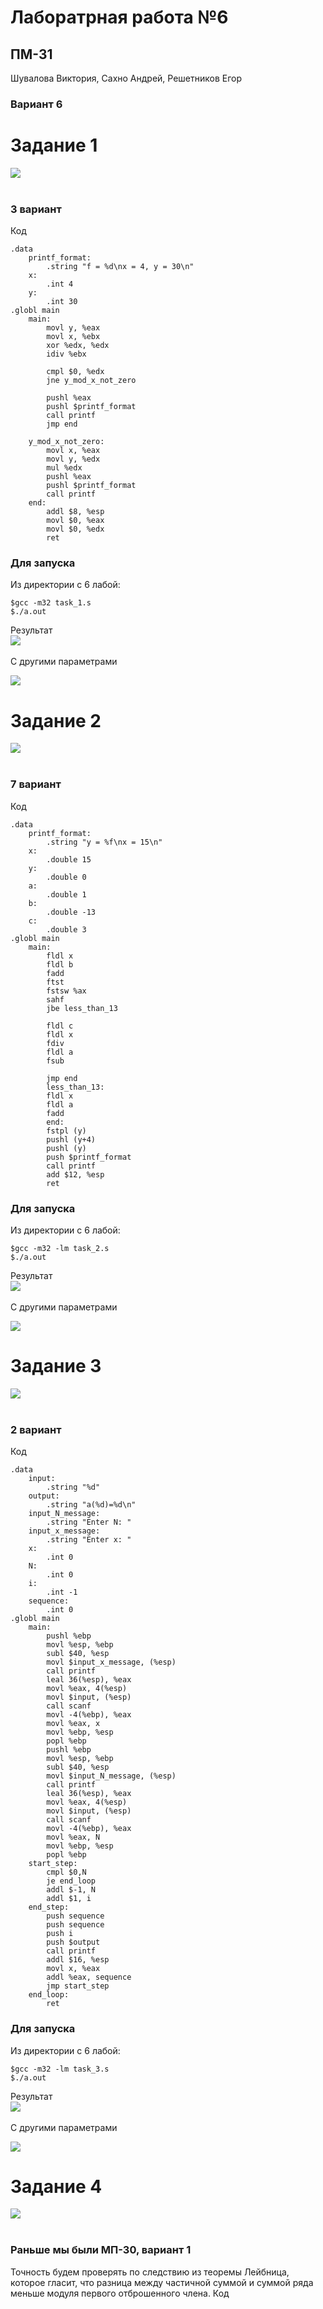 # Лаборатрная работа №6
## ПМ-31
Шувалова Виктория, Сахно Андрей, Решетников Егор
### Вариант 6

# Задание 1
![](Sreenshots/task_1_1.png)\
&nbsp;
### 3 вариант

Код
```
.data
    printf_format:
        .string "f = %d\nx = 4, y = 30\n"
    x:
        .int 4
    y:
        .int 30
.globl main
    main:
        movl y, %eax
        movl x, %ebx
        xor %edx, %edx
        idiv %ebx

        cmpl $0, %edx
        jne y_mod_x_not_zero
        
        pushl %eax
        pushl $printf_format
        call printf
        jmp end

    y_mod_x_not_zero:
        movl x, %eax
        movl y, %edx
        mul %edx
        pushl %eax
        pushl $printf_format
        call printf
    end:
        addl $8, %esp
        movl $0, %eax
        movl $0, %edx
        ret
```
### Для запуска
Из директории с 6 лабой:
````console
$gcc -m32 task_1.s 
$./a.out 
````


Результат\
![](Sreenshots/task_1_2.png)
&nbsp;

С другими параметрами
&nbsp;

![](Sreenshots/task_1_3.png)
# Задание 2

![](Sreenshots/task_2_1.png)\
&nbsp;
### 7 вариант

Код
```
.data
    printf_format:
        .string "y = %f\nx = 15\n"
    x:
        .double 15
    y:
        .double 0
    a:
        .double 1
    b:
        .double -13
    c:
        .double 3
.globl main
    main:
        fldl x
        fldl b
        fadd
        ftst
        fstsw %ax
        sahf
        jbe less_than_13

        fldl c
        fldl x
        fdiv
        fldl a
        fsub

        jmp end
        less_than_13:
        fldl x
        fldl a
        fadd
        end:
        fstpl (y)
        pushl (y+4)
        pushl (y)
        push $printf_format
        call printf
        add $12, %esp
        ret
```
### Для запуска
Из директории с 6 лабой:
````console
$gcc -m32 -lm task_2.s
$./a.out 
````
Результат\
![](Sreenshots/task_2_2.png)
&nbsp;

С другими параметрами
&nbsp;

![](Sreenshots/task_2_3.png)
# Задание 3

![](Sreenshots/task_3_1.png)\
&nbsp;
### 2 вариант

Код
```
.data
    input: 
        .string "%d"
    output:
        .string "a(%d)=%d\n"
    input_N_message:
        .string "Enter N: "
    input_x_message:
        .string "Enter x: "
    x:
        .int 0
    N:
        .int 0
    i:
        .int -1
    sequence:
        .int 0
.globl main
    main:
        pushl %ebp
        movl %esp, %ebp
        subl $40, %esp
        movl $input_x_message, (%esp)
        call printf
        leal 36(%esp), %eax
        movl %eax, 4(%esp)
        movl $input, (%esp)
        call scanf
        movl -4(%ebp), %eax
        movl %eax, x
        movl %ebp, %esp
        popl %ebp
        pushl %ebp
        movl %esp, %ebp
        subl $40, %esp
        movl $input_N_message, (%esp)
        call printf
        leal 36(%esp), %eax
        movl %eax, 4(%esp)
        movl $input, (%esp)
        call scanf
        movl -4(%ebp), %eax
        movl %eax, N
        movl %ebp, %esp
        popl %ebp
    start_step:
        cmpl $0,N
        je end_loop
        addl $-1, N
        addl $1, i
    end_step:
        push sequence
        push sequence
        push i
        push $output
        call printf
        addl $16, %esp
        movl x, %eax
        addl %eax, sequence
        jmp start_step
    end_loop:
        ret
```
### Для запуска
Из директории с 6 лабой:
````console
$gcc -m32 -lm task_3.s
$./a.out 
````
Результат\
![](Sreenshots/task_3_2.png)
&nbsp;

С другими параметрами
&nbsp;

![](Sreenshots/task_3_3.png)
# Задание 4

![](Sreenshots/task_4_1.png)\
&nbsp;
### Раньше мы были МП-30, вариант 1
Точность будем проверять по следствию из теоремы Лейбница, которое гласит, что разница между частичной суммой и суммой ряда меньше модуля первого отброшенного члена.
Код
